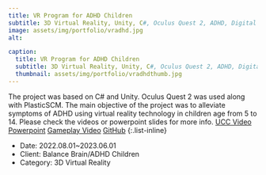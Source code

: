 ```yaml
---
title: VR Program for ADHD Children
subtitle: 3D Virtual Reality, Unity, C#, Oculus Quest 2, ADHD, Digital Therapeutics
image: assets/img/portfolio/vradhd.jpg
alt:

caption:
  title: VR Program for ADHD Children
  subtitle: 3D Virtual Reality, Unity, C#, Oculus Quest 2, ADHD, Digital Therapeutics
  thumbnail: assets/img/portfolio/vradhdthumb.jpg
---
```

The project was based on C# and Unity. Oculus Quest 2 was used along with PlasticSCM. 
The main objective of the project was to alleviate symptoms of ADHD using virtual reality technology
in children age from 5 to 14. 
Please check the videos or powerpoint slides for more info.
[UCC Video](https://www.youtube.com/watch?v=H3WkVZ2qel4)
[Powerpoint](https://docs.google.com/presentation/d/1SCrggnw-NtkpApecCEcljsgqxLfblr57vRKe65MiaYI/edit?usp=sharing)
[Gameplay Video](https://www.youtube.com/watch?v=bQwPEG2mA1U)
[GitHub](https://github.com/herrhanch33/VR)
{:.list-inline}
- Date: 2022.08.01~2023.06.01
- Client: Balance Brain/ADHD Children
- Category: 3D Virtual Reality

